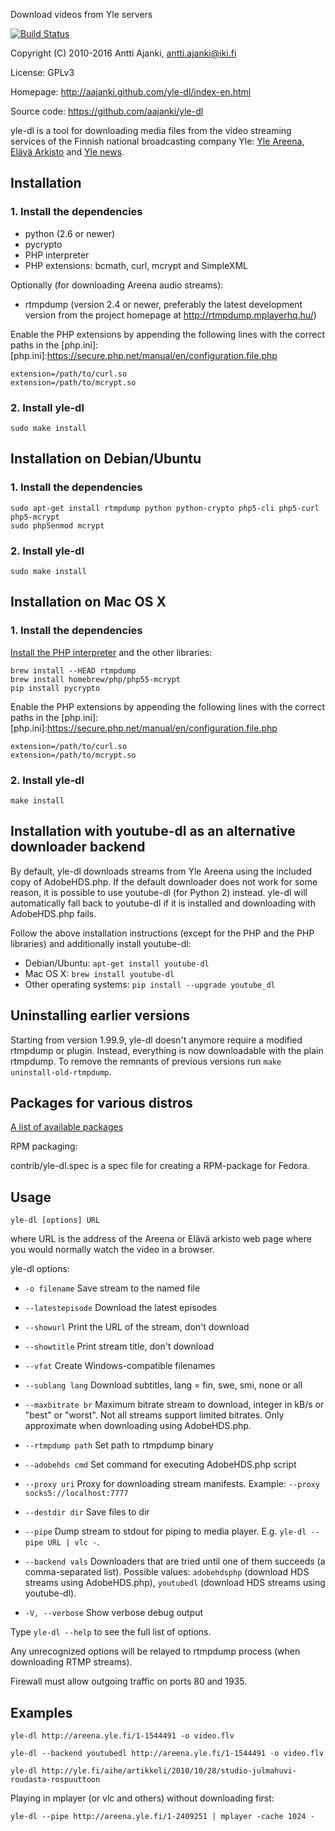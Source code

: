 Download videos from Yle servers

[![Build Status](https://travis-ci.org/aajanki/yle-dl.svg?branch=master)](https://travis-ci.org/aajanki/yle-dl)

Copyright (C) 2010-2016 Antti Ajanki, antti.ajanki@iki.fi

License: GPLv3

Homepage: http://aajanki.github.com/yle-dl/index-en.html

Source code: https://github.com/aajanki/yle-dl

yle-dl is a tool for downloading media files from the video streaming
services of the Finnish national broadcasting company Yle: [Yle
Areena], [Elävä Arkisto] and [Yle news].

[Yle Areena]:http://areena.yle.fi/
[Elävä arkisto]:http://yle.fi/aihe/elava-arkisto
[Yle news]:http://yle.fi/uutiset/

Installation
------------

### 1. Install the dependencies ###

* python (2.6 or newer)
* pycrypto
* PHP interpreter
* PHP extensions: bcmath, curl, mcrypt and SimpleXML

Optionally (for downloading Areena audio streams):

* rtmpdump (version 2.4 or newer, preferably the latest development version from the project homepage at http://rtmpdump.mplayerhq.hu/)

Enable the PHP extensions by appending the following lines with the
correct paths in the [php.ini]:
[php.ini]:https://secure.php.net/manual/en/configuration.file.php

```
extension=/path/to/curl.so
extension=/path/to/mcrypt.so
```

### 2. Install yle-dl ###

```
sudo make install
```

Installation on Debian/Ubuntu
-----------------------------

### 1. Install the dependencies ###

```
sudo apt-get install rtmpdump python python-crypto php5-cli php5-curl php5-mcrypt
sudo php5enmod mcrypt
```

### 2. Install yle-dl ###

```
sudo make install
```

Installation on Mac OS X
------------------------

### 1. Install the dependencies ###

[Install the PHP interpreter](https://secure.php.net/manual/en/install.macosx.php) and the other libraries:

```
brew install --HEAD rtmpdump
brew install homebrew/php/php55-mcrypt
pip install pycrypto
```

Enable the PHP extensions by appending the following lines with the
correct paths in the [php.ini]:
[php.ini]:https://secure.php.net/manual/en/configuration.file.php

```
extension=/path/to/curl.so
extension=/path/to/mcrypt.so
```

### 2. Install yle-dl ###

```
make install
```

Installation with youtube-dl as an alternative downloader backend
-----------------------------------------------------------------

By default, yle-dl downloads streams from Yle Areena using the
included copy of AdobeHDS.php. If the default downloader does not work
for some reason, it is possible to use youtube-dl (for Python 2)
instead. yle-dl will automatically fall back to youtube-dl if it is
installed and downloading with AdobeHDS.php fails.

Follow the above installation instructions (except for the PHP and the
PHP libraries) and additionally install youtube-dl:

* Debian/Ubuntu: `apt-get install youtube-dl`
* Mac OS X: `brew install youtube-dl`
* Other operating systems: `pip install --upgrade youtube_dl`

Uninstalling earlier versions
-----------------------------

Starting from version 1.99.9, yle-dl doesn't anymore require a
modified rtmpdump or plugin. Instead, everything is now downloadable
with the plain rtmpdump. To remove the remnants of previous versions
run `make uninstall-old-rtmpdump`.

Packages for various distros
----------------------------

[A list of available
packages](http://aajanki.github.com/yle-dl/index-en.html)

RPM packaging:

contrib/yle-dl.spec is a spec file for creating a RPM-package for
Fedora.

Usage
-----

```
yle-dl [options] URL
```

where URL is the address of the Areena or Elävä arkisto web page where
you would normally watch the video in a browser.

yle-dl options:

* `-o filename`       Save stream to the named file

* `--latestepisode`   Download the latest episodes

* `--showurl`         Print the URL of the stream, don't download

* `--showtitle`       Print stream title, don't download

* `--vfat`            Create Windows-compatible filenames

* `--sublang lang`    Download subtitles, lang = fin, swe, smi, none or all

* `--maxbitrate br`   Maximum bitrate stream to download, integer in kB/s or "best" or "worst". Not all streams support limited bitrates. Only approximate when downloading using AdobeHDS.php.

* `--rtmpdump path`   Set path to rtmpdump binary

* `--adobehds cmd`    Set command for executing AdobeHDS.php script

* `--proxy uri`       Proxy for downloading stream manifests. Example: `--proxy socks5://localhost:7777`

* `--destdir dir`     Save files to dir

* `--pipe`            Dump stream to stdout for piping to media player. E.g. `yle-dl --pipe URL | vlc -`.

* `--backend vals`    Downloaders that are tried until one of them succeeds (a comma-separated list). Possible values: `adobehdsphp` (download HDS streams using AdobeHDS.php), `youtubedl` (download HDS streams using youtube-dl).

* `-V, --verbose`     Show verbose debug output

Type `yle-dl --help` to see the full list of options.

Any unrecognized options will be relayed to rtmpdump process (when
downloading RTMP streams).

Firewall must allow outgoing traffic on ports 80 and 1935.

Examples
--------

```
yle-dl http://areena.yle.fi/1-1544491 -o video.flv
```

```
yle-dl --backend youtubedl http://areena.yle.fi/1-1544491 -o video.flv
```

```
yle-dl http://yle.fi/aihe/artikkeli/2010/10/28/studio-julmahuvi-roudasta-rospuuttoon
```

Playing in mplayer (or vlc and others) without downloading first:

```
yle-dl --pipe http://areena.yle.fi/1-2409251 | mplayer -cache 1024 -
```
